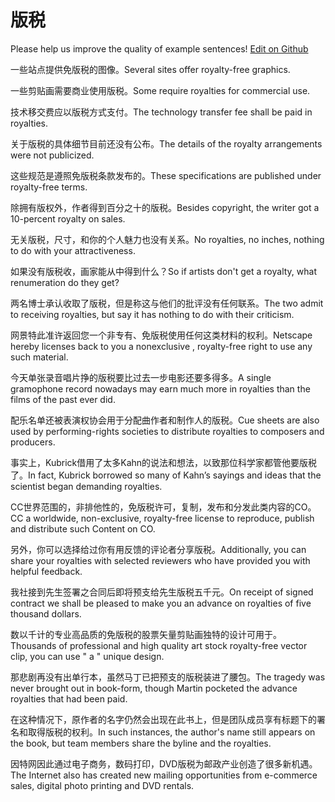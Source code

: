 # 版税

Please help us improve the quality of example sentences! [Edit on Github](https://github.com/jiyushe/jiyu-example-sentence-source/blob/main/chinese/banshui.md)

<p><span class="chinese">一些站点提供免版税的图像。</span><span class="english">Several sites offer royalty-free graphics.</span></p>

<p><span class="chinese">一些剪贴画需要商业使用版税。</span><span class="english">Some require royalties for commercial use.</span></p>

<p><span class="chinese">技术移交费应以版税方式支付。</span><span class="english">The technology transfer fee shall be paid in royalties.</span></p>

<p><span class="chinese">关于版税的具体细节目前还没有公布。</span><span class="english">The details of the royalty arrangements were not publicized.</span></p>

<p><span class="chinese">这些规范是遵照免版税条款发布的。</span><span class="english">These specifications are published under royalty-free terms.</span></p>

<p><span class="chinese">除拥有版权外，作者得到百分之十的版税。</span><span class="english">Besides copyright, the writer got a 10-percent royalty on sales.</span></p>

<p><span class="chinese">无关版税，尺寸，和你的个人魅力也没有关系。</span><span class="english">No royalties, no inches, nothing to do with your attractiveness.</span></p>

<p><span class="chinese">如果没有版税收，画家能从中得到什么？</span><span class="english">So if artists don't get a royalty, what renumeration do they get?</span></p>

<p><span class="chinese">两名博士承认收取了版税，但是称这与他们的批评没有任何联系。</span><span class="english">The two admit to receiving royalties, but say it has nothing to do with their criticism.</span></p>

<p><span class="chinese">网景特此准许返回您一个非专有、免版税使用任何这类材料的权利。</span><span class="english">Netscape hereby licenses back to you a nonexclusive , royalty-free right to use any such material.</span></p>

<p><span class="chinese">今天单张录音唱片挣的版税要比过去一步电影还要多得多。</span><span class="english">A single gramophone record nowadays may earn much more in royalties than the films of the past ever did.</span></p>

<p><span class="chinese">配乐名单还被表演权协会用于分配曲作者和制作人的版税。</span><span class="english">Cue sheets are also used by performing-rights societies to distribute royalties to composers and producers.</span></p>

<p><span class="chinese">事实上，Kubrick借用了太多Kahn的说法和想法，以致那位科学家都管他要版税了。</span><span class="english">In fact, Kubrick borrowed so many of Kahn’s sayings and ideas that the scientist began demanding royalties.</span></p>

<p><span class="chinese">CC世界范围的，非排他性的，免版税许可，复制，发布和分发此类内容的CO。</span><span class="english">CC a worldwide, non-exclusive, royalty-free license to reproduce, publish and distribute such Content on CO.</span></p>

<p><span class="chinese">另外，你可以选择给过你有用反馈的评论者分享版税。</span><span class="english">Additionally, you can share your royalties with selected reviewers who have provided you with helpful feedback.</span></p>

<p><span class="chinese">我社接到先生签署之合同后即将预支给先生版税五千元。</span><span class="english">On receipt of signed contract we shall be pleased to make you an advance on royalties of five thousand dollars.</span></p>

<p><span class="chinese">数以千计的专业高品质的免版税的股票矢量剪贴画独特的设计可用于。</span><span class="english">Thousands of professional and high quality art stock royalty-free vector clip, you can use " a " unique design.</span></p>

<p><span class="chinese">那悲剧再没有出单行本，虽然马丁已把预支的版税装进了腰包。</span><span class="english">The tragedy was never brought out in book-form, though Martin pocketed the advance royalties that had been paid.</span></p>

<p><span class="chinese">在这种情况下，原作者的名字仍然会出现在此书上，但是团队成员享有标题下的署名和取得版税的权利。</span><span class="english">In such instances, the author's name still appears on the book, but team members share the byline and the royalties.</span></p>

<p><span class="chinese">因特网因此通过电子商务，数码打印，DVD版税为邮政产业创造了很多新机遇。</span><span class="english">The Internet also has created new mailing opportunities from e-commerce sales, digital photo printing and DVD rentals.</span></p>

